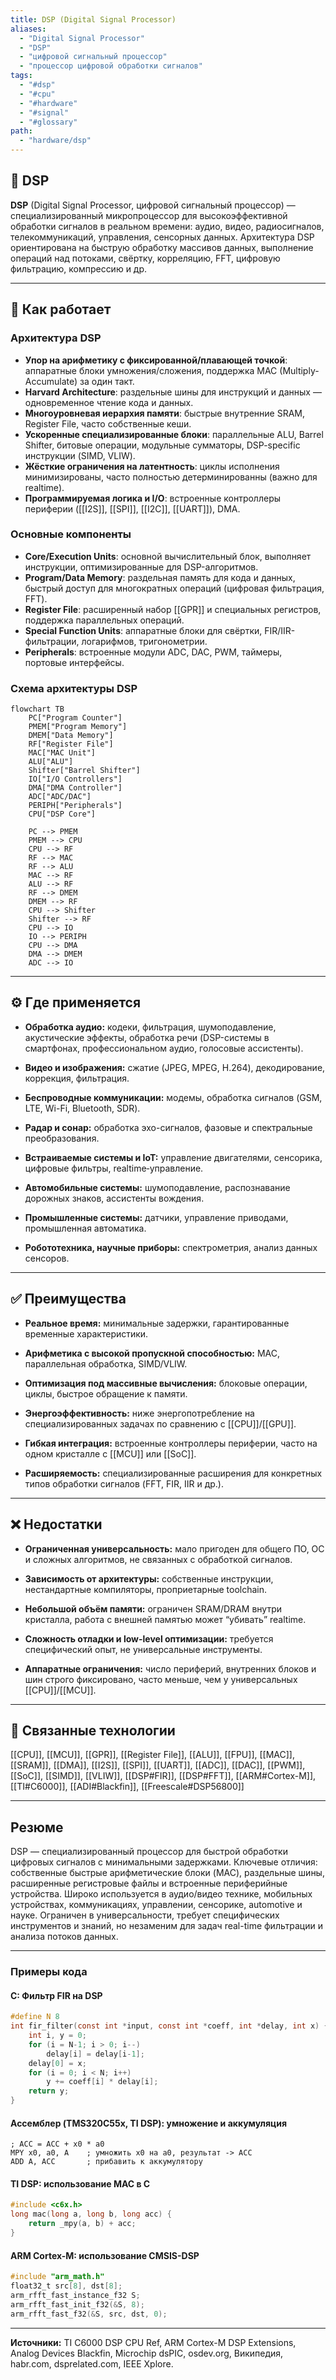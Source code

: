 ```yaml
---
title: DSP (Digital Signal Processor)
aliases:
  - "Digital Signal Processor"
  - "DSP"
  - "цифровой сигнальный процессор"
  - "процессор цифровой обработки сигналов"
tags:
  - "#dsp"
  - "#cpu"
  - "#hardware"
  - "#signal"
  - "#glossary"
path:
  - "hardware/dsp"
---
```


## 📌 DSP

**DSP** (Digital Signal Processor, цифровой сигнальный процессор) — специализированный микропроцессор для высокоэффективной обработки сигналов в реальном времени: аудио, видео, радиосигналов, телекоммуникаций, управления, сенсорных данных. Архитектура DSP ориентирована на быструю обработку массивов данных, выполнение операций над потоками, свёртку, корреляцию, FFT, цифровую фильтрацию, компрессию и др.

---

## 🧠 Как работает

### Архитектура DSP

- **Упор на арифметику с фиксированной/плавающей точкой**: аппаратные блоки умножения/сложения, поддержка MAC (Multiply-Accumulate) за один такт.
- **Harvard Architecture**: раздельные шины для инструкций и данных — одновременное чтение кода и данных.
- **Многоуровневая иерархия памяти**: быстрые внутренние SRAM, Register File, часто собственные кеши.
- **Ускоренные специализированные блоки**: параллельные ALU, Barrel Shifter, битовые операции, модульные сумматоры, DSP-specific инструкции (SIMD, VLIW).
- **Жёсткие ограничения на латентность**: циклы исполнения минимизированы, часто полностью детерминированны (важно для realtime).
- **Программируемая логика и I/O**: встроенные контроллеры периферии ([[I2S]], [[SPI]], [[I2C]], [[UART]]), DMA.

### Основные компоненты

- **Core/Execution Units**: основной вычислительный блок, выполняет инструкции, оптимизированные для DSP-алгоритмов.
- **Program/Data Memory**: раздельная память для кода и данных, быстрый доступ для многократных операций (цифровая фильтрация, FFT).
- **Register File**: расширенный набор [[GPR]] и специальных регистров, поддержка параллельных операций.
- **Special Function Units**: аппаратные блоки для свёртки, FIR/IIR-фильтрации, логарифмов, тригонометрии.
- **Peripherals**: встроенные модули ADC, DAC, PWM, таймеры, портовые интерфейсы.

### Схема архитектуры DSP

```mermaid
flowchart TB
    PC["Program Counter"]
    PMEM["Program Memory"]
    DMEM["Data Memory"]
    RF["Register File"]
    MAC["MAC Unit"]
    ALU["ALU"]
    Shifter["Barrel Shifter"]
    IO["I/O Controllers"]
    DMA["DMA Controller"]
    ADC["ADC/DAC"]
    PERIPH["Peripherals"]
    CPU["DSP Core"]

    PC --> PMEM
    PMEM --> CPU
    CPU --> RF
    RF --> MAC
    RF --> ALU
    MAC --> RF
    ALU --> RF
    RF --> DMEM
    DMEM --> RF
    CPU --> Shifter
    Shifter --> RF
    CPU --> IO
    IO --> PERIPH
    CPU --> DMA
    DMA --> DMEM
    ADC --> IO
````

---

## ⚙️ Где применяется

- **Обработка аудио:** кодеки, фильтрация, шумоподавление, акустические эффекты, обработка речи (DSP-системы в смартфонах, профессиональном аудио, голосовые ассистенты).
    
- **Видео и изображения:** сжатие (JPEG, MPEG, H.264), декодирование, коррекция, фильтрация.
    
- **Беспроводные коммуникации:** модемы, обработка сигналов (GSM, LTE, Wi-Fi, Bluetooth, SDR).
    
- **Радар и сонар:** обработка эхо-сигналов, фазовые и спектральные преобразования.
    
- **Встраиваемые системы и IoT:** управление двигателями, сенсорика, цифровые фильтры, realtime‑управление.
    
- **Автомобильные системы:** шумоподавление, распознавание дорожных знаков, ассистенты вождения.
    
- **Промышленные системы:** датчики, управление приводами, промышленная автоматика.
    
- **Робототехника, научные приборы:** спектрометрия, анализ данных сенсоров.
    

---

## ✅ Преимущества

- **Реальное время:** минимальные задержки, гарантированные временные характеристики.
    
- **Арифметика с высокой пропускной способностью:** MAC, параллельная обработка, SIMD/VLIW.
    
- **Оптимизация под массивные вычисления:** блоковые операции, циклы, быстрое обращение к памяти.
    
- **Энергоэффективность:** ниже энергопотребление на специализированных задачах по сравнению с [[CPU]]/[[GPU]].
    
- **Гибкая интеграция:** встроенные контроллеры периферии, часто на одном кристалле с [[MCU]] или [[SoC]].
    
- **Расширяемость:** специализированные расширения для конкретных типов обработки сигналов (FFT, FIR, IIR и др.).
    

---

## ❌ Недостатки

- **Ограниченная универсальность:** мало пригоден для общего ПО, ОС и сложных алгоритмов, не связанных с обработкой сигналов.
    
- **Зависимость от архитектуры:** собственные инструкции, нестандартные компиляторы, проприетарные toolchain.
    
- **Небольшой объём памяти:** ограничен SRAM/DRAM внутри кристалла, работа с внешней памятью может “убивать” realtime.
    
- **Сложность отладки и low-level оптимизации:** требуется специфический опыт, не универсальные инструменты.
    
- **Аппаратные ограничения:** число периферий, внутренних блоков и шин строго фиксировано, часто меньше, чем у универсальных [[CPU]]/[[MCU]].
    

---

## 🔗 Связанные технологии

[[CPU]], [[MCU]], [[GPR]], [[Register File]], [[ALU]], [[FPU]], [[MAC]], [[SRAM]], [[DMA]], [[I2S]], [[SPI]], [[UART]], [[ADC]], [[DAC]], [[PWM]], [[SoC]], [[SIMD]], [[VLIW]], [[DSP#FIR]], [[DSP#FFT]], [[ARM#Cortex-M]], [[TI#C6000]], [[ADI#Blackfin]], [[Freescale#DSP56800]]

---

## Резюме

DSP — специализированный процессор для быстрой обработки цифровых сигналов с минимальными задержками. Ключевые отличия: собственные быстрые арифметические блоки (MAC), раздельные шины, расширенные регистровые файлы и встроенные периферийные устройства. Широко используется в аудио/видео технике, мобильных устройствах, коммуникациях, управлении, сенсорике, automotive и науке. Ограничен в универсальности, требует специфических инструментов и знаний, но незаменим для задач real-time фильтрации и анализа потоков данных.

---

### Примеры кода

#### C: Фильтр FIR на DSP

```c
#define N 8
int fir_filter(const int *input, const int *coeff, int *delay, int x) {
    int i, y = 0;
    for (i = N-1; i > 0; i--)
        delay[i] = delay[i-1];
    delay[0] = x;
    for (i = 0; i < N; i++)
        y += coeff[i] * delay[i];
    return y;
}
```

#### Ассемблер (TMS320C55x, TI DSP): умножение и аккумуляция

```assembly
; ACC = ACC + x0 * a0
MPY x0, a0, A    ; умножить x0 на a0, результат -> ACC
ADD A, ACC       ; прибавить к аккумулятору
```

#### TI DSP: использование MAC в C

```c
#include <c6x.h>
long mac(long a, long b, long acc) {
    return _mpy(a, b) + acc;
}
```

#### ARM Cortex-M: использование CMSIS-DSP

```c
#include "arm_math.h"
float32_t src[8], dst[8];
arm_rfft_fast_instance_f32 S;
arm_rfft_fast_init_f32(&S, 8);
arm_rfft_fast_f32(&S, src, dst, 0);
```

---

**Источники:** TI C6000 DSP CPU Ref, ARM Cortex-M DSP Extensions, Analog Devices Blackfin, Microchip dsPIC, osdev.org, Википедия, habr.com, dsprelated.com, IEEE Xplore.